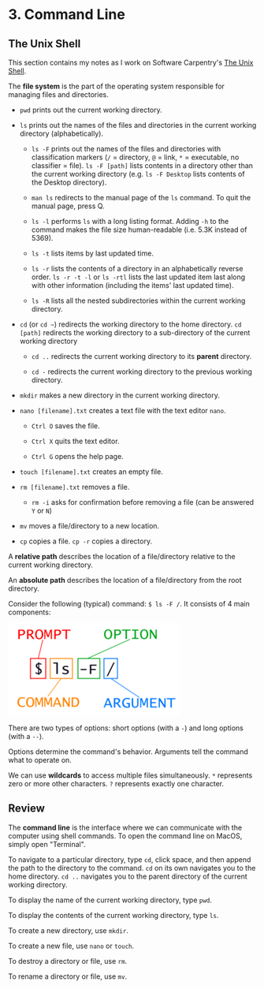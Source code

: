 # 3. Command Line

## The Unix Shell

This section contains my notes as I work on Software Carpentry's [The Unix Shell](https://swcarpentry.github.io/shell-novice/).

The **file system** is the part of the operating system responsible for managing files and directories.

- `pwd` prints out the current working directory.

- `ls` prints out the names of the files and directories in the current working directory (alphabetically).

  - `ls -F` prints out the names of the files and directories with classification markers (`/` = directory, `@` = link, `*` = executable, no classifier = file). `ls -F [path]` lists contents in a directory other than the current working directory (e.g. `ls -F Desktop` lists contents of the Desktop directory).

  - `man ls` redirects to the manual page of the `ls` command. To quit the manual page, press Q.

  - `ls -l` performs `ls` with a long listing format. Adding `-h` to the command makes the file size human-readable (i.e. 5.3K instead of 5369).

  - `ls -t` lists items by last updated time.

  - `ls -r` lists the contents of a directory in an alphabetically reverse order. `ls -r -t -l` or `ls -rtl` lists the last updated item last along with other information (including the items' last updated time).

  - `ls -R` lists all the nested subdirectories within the current working directory.

- `cd` (or `cd ~`) redirects the working directory to the home directory. `cd [path]` redirects the working directory to a sub-directory of the current working directory

  - `cd ..` redirects the current working directory to its **parent** directory.

  - `cd -` redirects the current working directory to the previous working directory.

- `mkdir` makes a new directory in the current working directory.

- `nano [filename].txt` creates a text file with the text editor `nano`.

  - `Ctrl O` saves the file.

  - `Ctrl X` quits the text editor.

  - `Ctrl G` opens the help page.

- `touch [filename].txt` creates an empty file.

- `rm [filename].txt` removes a file.

  - `rm -i` asks for confirmation before removing a file (can be answered `Y` or `N`)

- `mv` moves a file/directory to a new location.

- `cp` copies a file. `cp -r` copies a directory.

A **relative path** describes the location of a file/directory relative to the current working directory.

An **absolute path** describes the location of a file/directory from the root directory.

Consider the following (typical) command: `$ ls -F /`. It consists of 4 main components:

![alt text](image-1.png)

There are two types of options: short options (with a `-`) and long options (with a `--`).

Options determine the command's behavior. Arguments tell the command what to operate on.

We can use **wildcards** to access multiple files simultaneously. `*` represents zero or more other characters. `?` represents exactly one character.

## Review

The **command line** is the interface where we can communicate with the computer using shell commands. To open the command line on MacOS, simply open "Terminal".

To navigate to a particular directory, type `cd`, click space, and then append the path to the directory to the command. `cd` on its own navigates you to the home directory. `cd ..` navigates you to the parent directory of the current working directory.

To display the name of the current working directory, type `pwd`.

To display the contents of the current working directory, type `ls`.

To create a new directory, use `mkdir`.

To create a new file, use `nano` or `touch`.

To destroy a directory or file, use `rm`.

To rename a directory or file, use `mv`.
